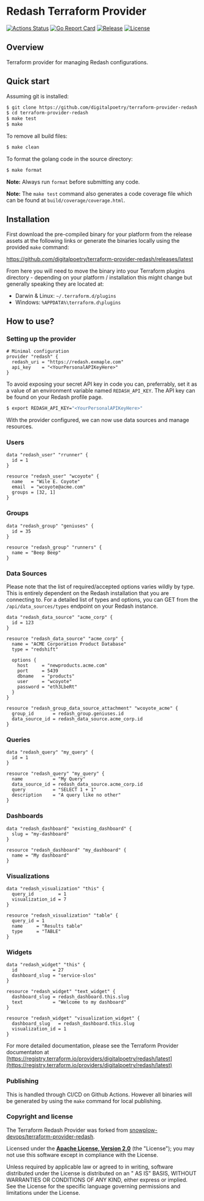 # Redash Terraform Provider

[![Actions Status][actions-image]][actions] [![Go Report Card][goreport-image]][goreport] [![Release][release-image]][releases] [![License][license-image]][license]

## Overview

Terraform provider for managing Redash configurations.

## Quick start

Assuming git is installed:

```bash
$ git clone https://github.com/digitalpoetry/terraform-provider-redash
$ cd terraform-provider-redash
$ make test
$ make
```

To remove all build files:

```bash
$ make clean
```

To format the golang code in the source directory:

```bash
$ make format
```

**Note:** Always run `format` before submitting any code.

**Note:** The `make test` command also generates a code coverage file which can be found
at `build/coverage/coverage.html`.

## Installation

First download the pre-compiled binary for your platform from the release assets at the following links or generate the
binaries locally using the provided `make` command:

https://github.com/digitalpoetry/terraform-provider-redash/releases/latest

From here you will need to move the binary into your Terraform plugins directory - depending on your platform /
installation this might change but generally speaking they are located at:

* Darwin & Linux: `~/.terraform.d/plugins`
* Windows: `%APPDATA%\terraform.d\plugins`

## How to use?

### Setting up the provider

```hcl
# Minimal configuration
provider "redash" {
  redash_uri = "https://redash.exmaple.com"
  api_key    = "<YourPersonalAPIKeyHere>"
}
```

To avoid exposing your secret API key in code you can, preferrably, set it as a value of an environment variable
named `REDASH_API_KEY`. The API key can be found on your Redash profile page.

```bash
$ export REDASH_API_KEY="<YourPersonalAPIKeyHere>"
```

With the provider configured, we can now use data sources and manage resources.

### Users

```hcl
data "redash_user" "rrunner" {
  id = 1
}

resource "redash_user" "wcoyote" {
  name   = "Wile E. Coyote"
  email  = "wcoyote@acme.com"
  groups = [32, 1]
}

```

### Groups

```hcl
data "redash_group" "geniuses" {
  id = 35
}

resource "redash_group" "runners" {
  name = "Beep Beep"
}
```

### Data Sources

Please note that the list of required/accepted options varies wildly by type. This is entirely dependent on the Redash
installation that you are connecting to. For a detailed list of types and options, you can GET from
the `/api/data_sources/types` endpoint on your Redash instance.

```hcl
data "redash_data_source" "acme_corp" {
  id = 123
}

resource "redash_data_source" "acme_corp" {
  name = "ACME Corporation Product Database"
  type = "redshift"

  options {
    host     = "newproducts.acme.com"
    port     = 5439
    dbname   = "products"
    user     = "wcoyote"
    password = "eth3LbeRt"
  }
}

resource "redash_group_data_source_attachment" "wcoyote_acme" {
  group_id       = redash_group.geniuses.id
  data_source_id = redash_data_source.acme_corp.id
}
```

### Queries

```hcl
data "redash_query" "my_query" {
  id = 1
}

resource "redash_query" "my_query" {
  name           = "My Query"
  data_source_id = redash_data_source.acme_corp.id
  query          = "SELECT 1 + 1"
  description    = "A query like no other"
}
```

### Dashboards

```hcl
data "redash_dashboard" "existing_dashboard" {
  slug = "my-dashboard"
}

resource "redash_dashboard" "my_dashboard" {
  name = "My dashboard"
}
```

### Visualizations

```hcl
data "redash_visualization" "this" {
  query_id         = 1
  visualization_id = 7
}

resource "redash_visualization" "table" {
  query_id = 1
  name     = "Results table"
  type     = "TABLE"
}
```

### Widgets

```hcl
data "redash_widget" "this" {
  id             = 27
  dashboard_slug = "service-slos"
}

resource "redash_widget" "text_widget" {
  dashboard_slug = redash_dashboard.this.slug
  text           = "Welcome to my dashboard"
}

resource "redash_widget" "visualization_widget" {
  dashboard_slug   = redash_dashboard.this.slug
  visualization_id = 1
}
```

For more detailed documentation, please see the Terraform Provider documentaton
at [https://registry.terraform.io/providers/digitalpoetry/redash/latest](https://registry.terraform.io/providers/digitalpoetry/redash/latest)

### Publishing

This is handled through CI/CD on Github Actions. However all binaries will be generated by using the `make` command for
local publishing.

### Copyright and license

The Terraform Redash Provider was forked
from [snowplow-devops/terraform-provider-redash](https://github.com/snowplow-devops/terraform-provider-redash).

Licensed under the **[Apache License, Version 2.0][license]** (the "License"); you may not use this software except in
compliance with the License.

Unless required by applicable law or agreed to in writing, software distributed under the License is distributed on an "
AS IS" BASIS, WITHOUT WARRANTIES OR CONDITIONS OF ANY KIND, either express or implied. See the License for the specific
language governing permissions and limitations under the License.

[actions-image]: https://github.com/digitalpoetry/terraform-provider-redash/workflows/ci/badge.svg

[actions]: https://github.com/digitalpoetry/terraform-provider-redash/actions

[release-image]: https://img.shields.io/github/v/release/digitalpoetry/terraform-provider-redash?style=flat&color=6ad7e5

[releases]: https://github.com/digitalpoetry/terraform-provider-redash/releases

[license-image]: http://img.shields.io/badge/license-Apache--2-blue.svg?style=flat

[license]: http://www.apache.org/licenses/LICENSE-2.0

[goreport-image]: https://goreportcard.com/badge/github.com/digitalpoetry/terraform-provider-redash

[goreport]: https://goreportcard.com/report/github.com/digitalpoetry/terraform-provider-redash
